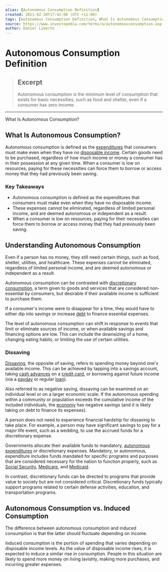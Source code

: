 ```yaml
---
alias: [Autonomous Consumption Definition]
created: 2021-02-28T17:42:08 (UTC +11:00)
tags: [Autonomous Consumption Definition, What Is Autonomous Consumption?]
source: https://www.investopedia.com/terms/a/autonomousconsumption.asp
author: Daniel Liberto
---
```


# Autonomous Consumption Definition

> ## Excerpt
> Autonomous consumption is the minimum level of consumption that exists for basic necessities, such as food and shelter, even if a consumer has zero income.

---

What Is Autonomous Consumption?
## What Is Autonomous Consumption?

Autonomous consumption is defined as the [expenditures](https://www.investopedia.com/terms/e/expense.asp) that consumers must make even when they have no [disposable income](https://www.investopedia.com/terms/d/disposableincome.asp). Certain goods need to be purchased, regardless of how much income or money a consumer has in their possession at any given time. When a consumer is low on resources, paying for these necessities can force them to borrow or access money that they had previously been saving.

### Key Takeaways

-   Autonomous consumption is defined as the expenditures that consumers must make even when they have no disposable income.
-   These expenses cannot be eliminated, regardless of limited personal income, and are deemed autonomous or independent as a result.
-   When a consumer is low on resources, paying for their necessities can force them to borrow or access money that they had previously been saving.

## Understanding Autonomous Consumption

Even if a person has no money, they still need certain things, such as food, shelter, utilities, and healthcare. These expenses cannot be eliminated, regardless of limited personal income, and are deemed autonomous or independent as a result.

Autonomous consumption can be contrasted with [discretionary consumption](https://www.investopedia.com/terms/d/discretionary-expense.asp), a term given to goods and services that are considered non-essential by consumers, but desirable if their available income is sufficient to purchase them.

If a consumer's income were to disappear for a time, they would have to either dip into savings or increase [debt](https://www.investopedia.com/terms/d/debt.asp) to finance essential expenses.

The level of autonomous consumption can shift in response to events that limit or eliminate sources of income, or when available savings and financing options are low. This can include the downsizing of a home, changing eating habits, or limiting the use of certain utilities.

### Dissaving

[Dissaving](https://www.investopedia.com/terms/d/dissaving.asp), the opposite of saving, refers to spending money beyond one's available income. This can be achieved by tapping into a savings account, taking [cash advances](https://www.investopedia.com/terms/c/cashadvance.asp) on a [credit card](https://www.investopedia.com/terms/c/creditcard.asp), or borrowing against future income (via a [payday](https://www.investopedia.com/terms/p/payday-loans.asp) or regular [loan](https://www.investopedia.com/terms/l/loan.asp)).

Also referred to as negative saving, dissaving can be examined on an individual level or on a larger economic scale. If the autonomous spending within a community or population exceeds the cumulative income of the included individuals, the [economy](https://www.investopedia.com/terms/e/economy.asp) has negative savings (and it is likely taking on debt to finance its expenses).

A person does not need to experience financial hardship for dissaving to take place. For example, a person may have significant savings to pay for a major life event, such as a wedding, to use the accrued funds for a discretionary expense.

Governments allocate their available funds to mandatory, [autonomous expenditures](https://www.investopedia.com/terms/a/autonomousexpenditure.asp) or discretionary expenses. Mandatory, or autonomous, expenditure includes funds mandated for specific programs and purposes that are considered necessary for the nation to function properly, such as [Social Security](https://www.investopedia.com/terms/s/socialsecurity.asp), [Medicare](https://www.investopedia.com/terms/m/medicare.asp), and [Medicaid](https://www.investopedia.com/terms/m/medicaid.asp).

In contrast, discretionary funds can be directed to programs that provide value to society but are not considered critical. Discretionary funds typically support programs related to certain defense activities, education, and transportation programs.

## Autonomous Consumption vs. Induced Consumption

The difference between autonomous consumption and induced consumption is that the latter should fluctuate depending on income.

Induced consumption is the portion of spending that varies depending on disposable income levels. As the value of disposable income rises, it is expected to induce a similar rise in consumption. People in this situation are likely to spend more money on living lavishly, making more purchases, and incurring greater expenses.
